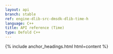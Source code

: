 ```yaml
---
layout: api
branch: stable
ref: engine-dlib-src-dmsdk-dlib-time-h
language: C++
title: API reference (Time)
type: Defold C++
---
```

{% include anchor_headings.html html=content %}